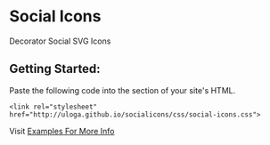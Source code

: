 # Social Icons
Decorator Social SVG Icons


Getting Started:
---
Paste the following code into the <head> section of your site's HTML.

```  
<link rel="stylesheet" href="http://uloga.github.io/socialicons/css/social-icons.css">

```
  
Visit [Examples For More Info](http://uloga.github.io/socialicons/)

